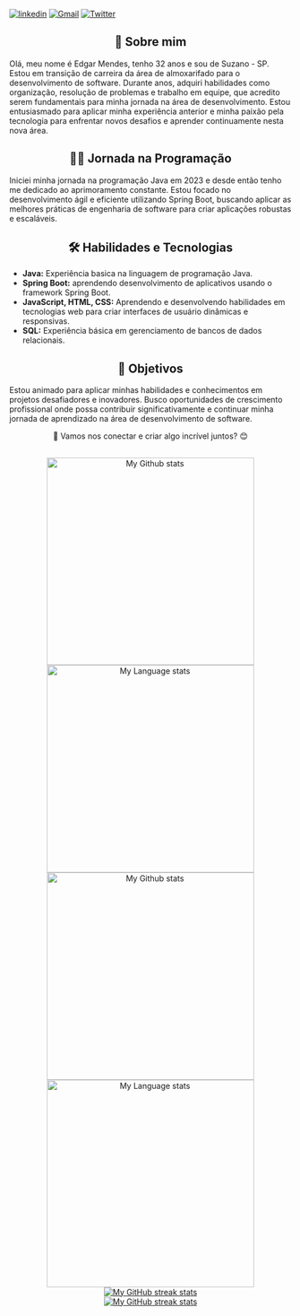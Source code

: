 [![linkedin](https://img.shields.io/badge/LinkedIn-0077B5?style=for-the-badge&logo=linkedin&logoColor=white)](https://www.linkedin.com/in/edgar-smj/)
[![Gmail](https://img.shields.io/badge/Gmail-D14836?style=for-the-badge&logo=gmail&logoColor=white
)](mailto:mendesbr92@gmail.com)
[![Twitter](https://img.shields.io/badge/Twitter-1DA1F2?style=for-the-badge&logo=twitter&logoColor=white)](https://twitter.com/zyphyxx)

<div align="center"> 
 <h2> 👋 Sobre mim</h2>
</div>
Olá, meu nome é Edgar Mendes, tenho 32 anos e sou de Suzano - SP. Estou em transição de carreira da área de almoxarifado para o desenvolvimento de software. Durante anos, adquiri habilidades como organização, resolução de problemas e trabalho em equipe, que acredito serem fundamentais para minha jornada na área de desenvolvimento. Estou entusiasmado para aplicar minha experiência anterior e minha paixão pela tecnologia para enfrentar novos desafios e aprender continuamente nesta nova área.

<div align="center"> 
 <h2>👨‍💻 Jornada na Programação</h2>
</div>

Iniciei minha jornada na programação Java em 2023 e desde então tenho me dedicado ao aprimoramento constante. Estou focado no desenvolvimento ágil e eficiente utilizando Spring Boot, buscando aplicar as melhores práticas de engenharia de software para criar aplicações robustas e escaláveis.

<div align="center"> 
 <h2> 🛠️ Habilidades e Tecnologias</h2>
</div>

- **Java:** Experiência basica na linguagem de programação Java.
- **Spring Boot:** aprendendo desenvolvimento de aplicativos usando o framework Spring Boot.
- **JavaScript, HTML, CSS:** Aprendendo e desenvolvendo habilidades em tecnologias web para criar interfaces de usuário dinâmicas e responsivas.
- **SQL:** Experiência básica em gerenciamento de bancos de dados relacionais.


<div align="center"> 
 <h2> 🎯 Objetivos</h2>
</div>

Estou animado para aplicar minhas habilidades e conhecimentos em projetos desafiadores e inovadores. Busco oportunidades de crescimento profissional onde possa contribuir significativamente e continuar minha jornada de aprendizado na área de desenvolvimento de software.

<div align="center"> 
 💼 Vamos nos conectar e criar algo incrível juntos? 😊
</div>

## 
<!-- GRS (Light Mode) -->
<div align="center"> 
  <a href="https://github.com/zyphyxx#gh-light-mode-only">
    <img
      src="https://github-readme-stats-steel-omega.vercel.app/api?username=zyphyxx&show_icons=true&include_all_commits=true&hide_border=true&number_format=long&rank_icon=percentile&show=reviews,discussions_started,discussions_answered,prs_merged,prs_merged_percentage#gh-light-mode-only"
      alt="My Github stats"
      height="370"
    />
  </a>
  <a href="https://github.com/zyphyxx#gh-light-mode-only">
    <img
      src="https://github-readme-stats-steel-omega.vercel.app/api/top-langs/?username=zyphyxx&layout=pie&hide_border=true&langs_count=10#gh-light-mode-only"
      alt="My Language stats"
      height="370"
    />
  </a>
</div>

<!-- GRS (Dark Mode) -->
<div align="center"> 
  <a href="https://github.com/zyphyxx#gh-dark-mode-only">
    <img
      src="https://github-readme-stats-steel-omega.vercel.app/api?username=zyphyxx&show_icons=true&include_all_commits=true&icon_color=2d77dc&title_color=2d77dc&text_color=ffffff&bg_color=0d1117&hide_border=true&number_format=long&rank_icon=percentile&show=reviews,discussions_started,discussions_answered,prs_merged,prs_merged_percentage#gh-dark-mode-only"
      alt="My Github stats"
      height="370"
    />
  </a>
  <a href="https://github.com/zyphyxx#gh-dark-mode-only">
    <img
      src="https://github-readme-stats-steel-omega.vercel.app/api/top-langs/?username=zyphyxx&layout=pie&icon_color=2d77dc&title_color=2d77dc&text_color=ffffff&bg_color=0d1117&hide_border=true&langs_count=10#gh-dark-mode-only"
      alt="My Language stats"
      height="370"
    />
  </a>
</div>

<!-- Streal stats (Light mode) -->
<div align="center">
  <a href="https://github.com/zyphyxx#gh-light-mode-only">
    <img
       src="https://github-readme-streak-stats-phi-opal.vercel.app/?user=zyphyxx&locale=en&type=svg&hide_border=true&fire=2d77dc&ring=2d77dc&currStreakLabel=000000"
       alt="My GitHub streak stats"
     />
  </a>
</div>


<!-- Streal stats (Dark mode) -->
<div align="center">
  <a href="https://github.com/zyphyxx#gh-dark-mode-only">
    <img
       src="https://github-readme-streak-stats-phi-opal.vercel.app/?user=zyphyxx&background=0d1117&currStreakNum=ffffff&sideNums=ffffff&currStreakLabel=ffffff&sideLabels=ffffff&dates=ffffff&fire=2d77dc&ring=2d77dc&locale=en&type=svg&hide_border=true"
       alt="My GitHub streak stats"
     />
  </a>
</div>

